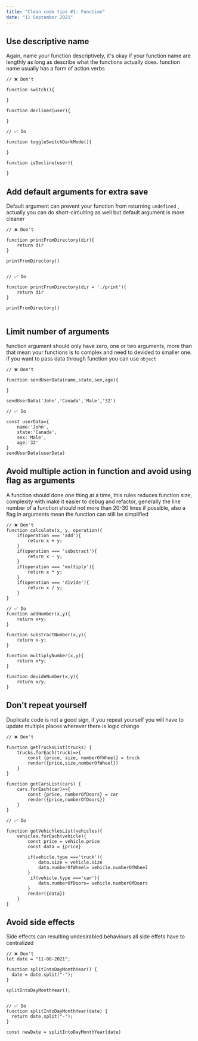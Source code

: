 ```yaml
---
title: "Clean code tips #1: Function"
date: "11 September 2021"
---
```


## Use descriptive name 
Again, name your function descriptively, it's okay if your function name are lengthly  as long as describe what the functions actually does.
function name usually has a form of action verbs 

```
// ❌ Don't 

function switch(){

}

function declined(user){

}

// ✅ Do

function toggleSwitchDarkMode(){

}

function isDecline(user){

}

```

## Add default arguments for extra save 
Default argument can prevent your function from returning `undefined` , actually you can do short-circuiting as well but default argument is more cleaner 

```
// ❌ Don't

function printFromDirectory(dir){
    return dir 
}

printFromDirectory()


// ✅ Do

function printFromDirectory(dir = './print'){
    return dir 
}

printFromDirectory()


```

## Limit number of arguments 
function argument should only have zero, one or two arguments, more than that mean your functions is to complex and need to devided to smaller one.
if you want to pass data through function you can use `object`

```
// ❌ Don't 

function sendUserData(name,state,sex,age){

}

sendUserData('John','Canada','Male','32')

// ✅ Do

const userData={
    name:'John',
    state:'Canada',
    sex:'Male',
    age:'32'
}
sendUserData(userData)

```

## Avoid multiple action in function and avoid using flag as arguments 
A function should done one thing at a time, this rules reduces function size, complexity with make it easier to debug and refactor, 
generally the line number of a function should not more than 20-30 lines if possible, also a flag in arguments mean the function can still be 
simplified 

```
// ❌ Don't 
function calculate(x, y, operation){
    if(operation === 'add'){
        return x + y;
    }
    if(operation === 'substract'){
        return x - y;
    }
    if(operation === 'multiply'){
        return x * y;
    }
    if(operation === 'divide'){
        return x / y;
    }
}

// ✅ Do
function addNumber(x,y){
    return x+y;
}

function substractNumber(x,y){
    return x-y;
}

function multiplyNumber(x,y){
    return x*y;
}

function devideNumber(x,y){
    return x/y;
}

```

## Don't repeat yourself 
Duplicate code is not a good sign, if you repeat yourself you will have to update multiple places wherever there is logic change 

```
// ❌ Don't 

function getTrucksList(trucks) {
    trucks.forEach(truck)=>{
        const {price, size, numberOfWheel} = truck
        render({price,size,numberOfWheel})
    }
}

function getCarsList(cars) {
    cars.forEach(car)=>{
        const {price, numberOfDoors} = car
        render({price,numberOfDoors})
    }
}

// ✅ Do

function getVehichlesList(vehicles){
    vehicles.forEach(vehicle){
        const price = vehicle.price
        const data = {price}

        if(vehicle.type ==='truck'){
            data.size = vehicle.size
            data.numberOfWheel= vehicle.numberOfWheel
        }
         if(vehicle.type ==='car'){
            data.numberOfDoors= vehicle.numberOfDoors
        }
        render({data})
    }
}

```

## Avoid side effects 
Side effects can resulting undesirabled behaviours all side effets have to centralized

```
// ❌ Don't 
let date = "11-08-2021";

function splitIntoDayMonthYear() {
  date = date.split("-");
}

splitIntoDayMonthYear();


// ✅ Do
function splitIntoDayMonthYear(date) {
  return date.split("-");
}

const newDate = splitIntoDayMonthYear(date)

```